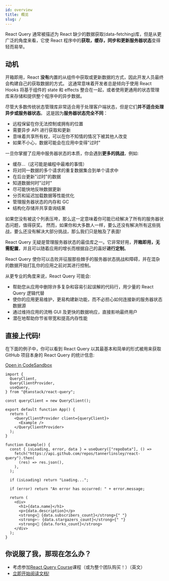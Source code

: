 ```yaml
---
id: overview
title: 概览
slug: /
---
```


React Query 通常被描述为 React 缺少的数据获取(data-fetching)库，但是从更广泛的角度来看，它使 React 程序中的**获取，缓存，同步和更新服务器状态**变得轻而易举。

## 动机

开箱即用，React **没有**内置的从组件中获取或更新数据的方式，因此开发人员最终会构建自己的获取数据的方式。
这通常意味着开发者总是倾向于使用 React Hooks 将基于组件的 state 和 effects 整合在一起，或者使用更通用的状态管理库来存储和提供整个程序中的异步数据。

尽管大多数传统状态管理库非常适合用于处理客户端状态，但是它们**并不适合处理异步或服务器状态**。
这是因为**服务器状态完全不同**：

- 远程保留在你无法控制或拥有的位置
- 需要异步 API 进行获取和更新
- 意味着共享所有权，可以在你不知情的情况下被其他人改变
- 如果不小心，数据可能会在应用中变得"过时"

一旦你掌握了应用中服务器状态的本质，你会遇到**更多的挑战**，例如:

- 缓存...（这可能是编程中最难的事情）
- 将对同一数据的多个请求的重复数据集合到单个请求中
- 在后台更新"过时"的数据
- 知道数据何时"过时"
- 尽可能快地反映数据更新
- 分页和延迟加载数据等性能优化
- 管理服务器状态的内存和 GC
- 结构化存储并共享查询结果

如果您没有被这个列表压垮，那么这一定意味着你可能已经解决了所有的服务器状态问题，值得获奖。
然而，如果你和大多数人一样，要么还没有解决所有这些挑战，要么还没有解决大部分挑战，那么我们只是触及了表面!

React Query 无疑是管理服务器状态的最佳库之一。它非常好用，**开箱即用，无需配置**，并且可以随着应用的增长而根据自己的喜好**进行定制**。

React Query 使你可以击败并征服那些棘手的服务器状态挑战和障碍，并在混杂的数据开始打乱你的应用之前对其进行控制。

从更专业的角度来说，React Query 可能会:

- 帮助您从应用中删除许多复杂和容易引起误解的代码行，用少量的 React Query 逻辑代替
- 使你的应用更易维护，更易构建新功能，而不必担心如何连接新的服务器状态数据源
- 通过维持应用的流畅 GUI 及更快的数据响应，直接影响最终用户
- 潜在地帮助你节省带宽和提高内存性能

## 直接上代码!

在下面的例子中，你可以看到 React Query 以其最基本和简单的形式被用来获取 GitHub 项目本身的 React Query 的统计信息:

[Open in CodeSandbox](https://codesandbox.io/s/github/tannerlinsley/react-query/tree/main/examples/react/simple)

```tsx
import {
  QueryClient,
  QueryClientProvider,
  useQuery,
} from "@tanstack/react-query";

const queryClient = new QueryClient();

export default function App() {
  return (
    <QueryClientProvider client={queryClient}>
      <Example />
    </QueryClientProvider>
  );
}

function Example() {
  const { isLoading, error, data } = useQuery(["repoData"], () =>
    fetch("https://api.github.com/repos/tannerlinsley/react-query").then(
      (res) => res.json(),
    ),
  );

  if (isLoading) return "Loading...";

  if (error) return "An error has occurred: " + error.message;

  return (
    <div>
      <h1>{data.name}</h1>
      <p>{data.description}</p>
      <strong>👀 {data.subscribers_count}</strong>{" "}
      <strong>✨ {data.stargazers_count}</strong>{" "}
      <strong>🍴 {data.forks_count}</strong>
    </div>
  );
}
```

## 你说服了我，那现在怎么办？

- 考虑参加[React Query Course](https://ui.dev/react-query?from=tanstack)课程（或为整个团队购买！）（英文）
- [立即开始阅读文档!](./installation.md)
